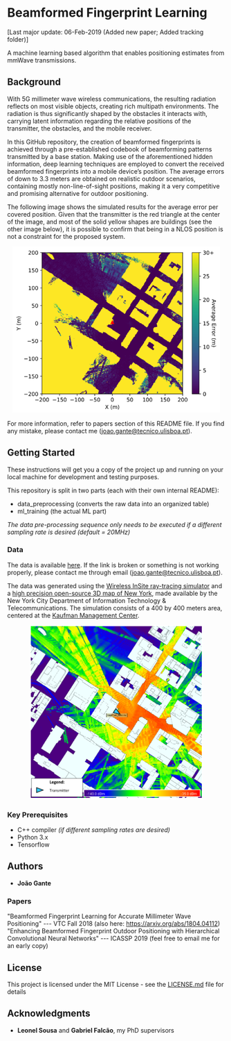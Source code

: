 # Beamformed Fingerprint Learning

[Last major update: 06-Feb-2019 (Added new paper; Added tracking folder)]

A machine learning based algorithm that enables positioning estimates from mmWave transmissions.

## Background

With 5G millimeter wave wireless communications, the resulting radiation reflects on most visible
objects, creating rich multipath environments. The radiation is thus significantly shaped by the obstacles
it interacts with, carrying latent information regarding the relative positions of the transmitter, the
obstacles, and the mobile receiver.

In this GitHub repository, the creation of beamformed fingerprints is achieved
through a pre-established codebook of beamforming patterns transmitted by a base station. Making use
of the aforementioned hidden information, deep learning techniques are employed to
convert the received beamformed fingerprints into a mobile device’s position. The average errors of down to 3.3 meters are obtained
on realistic outdoor scenarios, containing mostly non-line-of-sight positions, making it a very competitive
and promising alternative for outdoor positioning.

The following image shows the simulated results for the average error per covered position. Given that the transmitter 
is the red triangle at the center of the image, and most of the solid yellow shapes are buildings (see the other image 
below), it is possible to confirm that being in a NLOS position is not a constraint for the proposed system.

<p align="center">
  <img src="images/error_vs_position.PNG" width="480"/>
</p>

For more information, refer to papers section of this README file. If you find any mistake, please contact me (joao.gante@tecnico.ulisboa.pt).


## Getting Started

These instructions will get you a copy of the project up and running on your local machine for development and testing purposes.

This repository is split in two parts (each with their own internal README):
- data_preprocessing (converts the raw data into an organized table)
- ml_training (the actual ML part)

*The data pre-processing sequence only needs to be executed if a different sampling rate is desired (default = 20MHz)*

### Data

The data is available [here](https://drive.google.com/drive/folders/1gfbZKCsq4D1tvPzPHLftWljsVaL2pjg_?usp=sharing). If the link is broken or something is not working properly, please contact me through email (joao.gante@tecnico.ulisboa.pt).

The data was generated using the [Wireless InSite ray-tracing simulator](https://www.remcom.com/wireless-insite-em-propagation-software/) and a [high precision open-source 3D map of New York](http://www1.nyc.gov/site/doitt/initiatives/3d-building.page), made available by the New York City Department of Information Technology & Telecommunications. The simulation consists of a 400 by 400 meters area, centered at the [Kaufman Management Center](https://goo.gl/maps/xrqvT9VS59K2).

<p align="center">
  <img src="images/propagation.PNG" width="400"/>
</p>


### Key Prerequisites

- C++ compiler *(if different sampling rates are desired)*
- Python 3.x
- Tensorflow


## Authors

* **João Gante**

### Papers

"Beamformed Fingerprint Learning for Accurate Millimeter Wave Positioning" --- VTC Fall 2018 (also here: https://arxiv.org/abs/1804.04112)
"Enhancing Beamformed Fingerprint Outdoor Positioning with Hierarchical Convolutional Neural Networks" --- ICASSP 2019 (feel free to email me for an early copy)

## License

This project is licensed under the MIT License - see the [LICENSE.md](LICENSE.md) file for details

## Acknowledgments

* **Leonel Sousa** and **Gabriel Falcão**, my PhD supervisors
